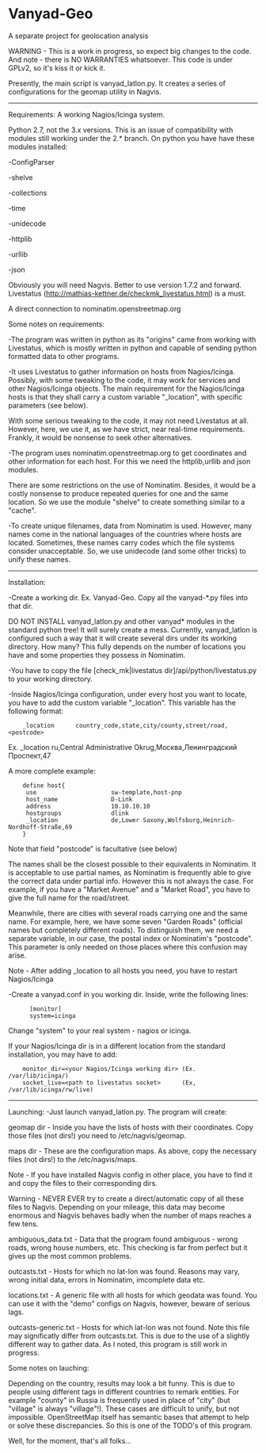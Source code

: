 Vanyad-Geo
==========

A separate project for geolocation analysis

WARNING - This is a work in progress, so expect big changes to the code. And note - there is NO WARRANTIES whatsoever.
          This code is under GPLv2, so it's kiss it or kick it.


Presently, the main script is vanyad_latlon.py. It creates a series of configurations for the geomap utility in Nagvis.


------------
Requirements:
 A working Nagios/Icinga system.
 
 Python 2.7, not the 3.x versions. This is an issue of compatibility with modules still working under the 2.* branch.
 On python you have have these modules installed:
 
 -ConfigParser
 
 -shelve
 
 -collections
 
 -time
 
 -unidecode
 
 -httplib
 
 -urllib
 
 -json

 Obviously you will need Nagvis. Better to use version 1.7.2 and forward.
 Livestatus (http://mathias-kettner.de/checkmk_livestatus.html) is a must.
 
 A direct connection to nominatim.openstreetmap.org

Some notes on requirements:

 -The program was written in python as its "origins" came from working with Livestatus, which is mostly 
  written in python and capable of sending python formatted data to other programs.

 -It uses Livestatus to gather information on hosts from Nagios/Icinga. Possibly, with some tweaking to the code,
  it may work for services and other Nagios/Icinga objects. The main requirement for the Nagios/Icinga hosts is
  that they shall carry a custom variable "_location", with specific parameters (see below).

  With some serious tweaking to the code, it may not need Livestatus at all. However, here, we use it, as
  we have strict, near real-time requirements. Frankly, it would be nonsense to seek other alternatives.

 -The program uses nominatim.openstreetmap.org to get coordinates and other information for each host. For 
  this we need the httplib,urllib and json modules.

  There are some restrictions on the use of Nominatim. Besides, it would be a costly nonsense to produce 
  repeated queries for one and the same location. So we use the module "shelve" to create something similar
  to a "cache".

 -To create unique filenames, data from Nominatim is used. However, many names come in the national languages
  of the countries where hosts are located. Sometimes, these names carry codes which the file systems consider unacceptable.
  So, we use unidecode (and some other tricks) to unify these names.


-------------
Installation:

 -Create a working dir. Ex. Vanyad-Geo. Copy all the vanyad-*.py files into that dir.
 
  DO NOT INSTALL vanyad_latlon.py and other vanyad* modules in the standard python tree! It will surely create a 
  mess. Currently, vanyad_latlon is configured such a way that it will create several dirs under its working directory.
  How many? This fully depends on the number of locations you have and some properties they possess in Nominatim. 

 -You have to copy the file [check_mk|livestatus dir]/api/python/livestatus.py to your working directory.

 -Inside Nagios/Icinga configuration, under every host you want to locate, you have to add the custom variable "_location". This 
  variable has the following format:

        _location      country_code,state,city/county,street/road,<postcode>

   Ex. _location  ru,Central Administrative Okrug,Москва,Ленинградский Проспект,47

   A more complete example:

        define host{
         use                     sw-template,host-pnp
         host_name               D-Link
         address                 10.10.10.10
         hostgroups              dlink
         _location               de,Lower Saxony,Wolfsburg,Heinrich-Nordhoff-Straße,69
        }

  Note that field "postcode" is facultative (see below)

  The names shall be the closest possible to their equivalents in Nominatim. It is acceptable to use partial names,
  as Nominatim is frequently able to give the correct data under partial info. However this is not always the case.
  For example, if you have a "Market Avenue" and a "Market Road", you have to give the full name for 
  the road/street.

  Meanwhile, there are cities with several roads carrying one and the same name. For example, here, we have some seven
  "Garden Roads" (official names but completely different roads). To distinguish them, we need a separate variable, in our case,
  the postal index or Nominatim's "postcode". This parameter is only needed on those places where this confusion may arise.

  Note - After adding _location to all hosts you need, you have to restart Nagios/Icinga

  -Create a vanyad.conf in you working dir. Inside, write the following lines:

          [monitor]
          system=icinga
 
 Change "system" to your real system - nagios or icinga.
 
 If your Nagios/Icinga dir is in a different location from the standard installation, you may have to add:

        monitor_dir=<your Nagios/Icinga working dir> (Ex. /var/lib/icinga/)
        socket_live=<path to livestatus socket>      (Ex, /var/lib/icinga/rw/live)



----------
Launching:
 -Just launch vanyad_latlon.py. The program will create:

 geomap dir - Inside you have the lists of hosts with their coordinates. Copy those files (not dirs!) you need to /etc/nagvis/geomap.
 
 maps dir - These are the configuration maps. As above, copy the necessary files (not dirs!) to the /etc/nagvis/maps.

 Note - If you have installed Nagvis config in other place, you have to find it and copy the files to their corresponding dirs.
 
 Warning - NEVER EVER try to create a direct/automatic copy of all these files to Nagvis. Depending on your mileage, this data may 
           become enormous and Nagvis behaves badly when the number of maps reaches a few tens.

 ambiguous_data.txt - Data that the program found ambiguous - wrong roads, wrong house numbers, etc. This checking is far from perfect 
                      but it gives up the most common problems.

 outcasts.txt - Hosts for which no lat-lon was found. Reasons may vary, wrong initial data, errors in Nominatim, imcomplete data etc.

 locations.txt - A generic file with all hosts for which geodata was found. You can use it with the "demo" configs on Nagvis, however,
                 beware of serious lags.

 outcasts-generic.txt - Hosts for which lat-lon was not found. Note this file may significatly differ from outcasts.txt. This is due to
                        the use of a slightly different way to gather data. As I noted, this program is still work in progress.


Some notes on lauching:

 Depending on the country, results may look a bit funny. This is due to people using different tags in different countries to remark entities.
 For example "county" in Russia is frequently used in place of "city" (but "village" is always "village"!). These cases are difficult to unify,
 but not impossible. OpenStreetMap itself has semantic bases that attempt to help or solve these discrepancies. So this is one of the TODO's
 of this program.

Well, for the moment, that's all folks...
